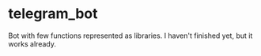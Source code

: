 # telegram_bot

Bot with few functions represented as libraries. I haven't finished yet, but it works already.
